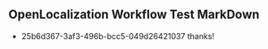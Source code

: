 ## OpenLocalization Workflow Test MarkDown
* 25b6d367-3af3-496b-bcc5-049d26421037 thanks!

<!--HONumber=Oct16_HO4-->


